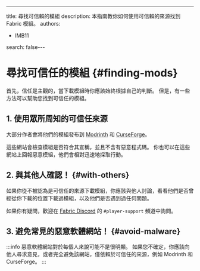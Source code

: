 ---
title: 尋找可信賴的模組
description: 本指南教你如何使用可信賴的來源找到 Fabric 模組。
authors:
  - IMB11

search: false---

# 尋找可信任的模組 {#finding-mods}

首先，信任是主觀的，當下載模組時你應該始終根據自己的判斷。 但是，有一些方法可以幫助您找到可信任的模組。

## 1. 使用眾所周知的可信任來源

大部分作者會將他們的模組發布到 [Modrinth](https://modrinth.com/mods?g=categories:%27fabric%27) 和 [CurseForge](https://www.curseforge.com/minecraft/search?class=mc-mods\&gameVersionTypeId=4)。

這些網站會檢查模組是否符合其宣稱，並且不含有惡意程式碼。 你也可以在這些網站上回報惡意模組，他們會相對迅速地採取行動。

## 2. 與其他人確認！ {#with-others}

如果你從不被認為是可信任的來源下載模組，你應該與他人討論，看看他們是否曾經從你下載的位置下載過模組，以及他們是否遇到過任何問題。

如果你有疑問，歡迎在 [Fabric Discord](https://discord.gg/v6v4pMv) 的 `#player-support` 頻道中詢問。

## 3. 避免常見的惡意軟體網站！ {#avoid-malware}

:::info
惡意軟體網站對於每個人來說可能不是很明顯。 如果您不確定，你應該向他人尋求意見，或者完全避免該網站，僅依賴於可信任的來源，例如 Modrinth 和 CurseForge。
:::

有許多聲稱提供 Minecraft 模組的網站，實際上只是惡意軟體網站。 你應該盡量避免這些網站。

你可以使用防病毒軟體和像 [Windows Defender](https://www.microsoft.com/zh-tw/windows/comprehensive-security) 或 [VirusTotal](https://www.virustotal.com/) 這樣的網站來檢查下載的模組。 但是，不要完全依賴這些方法，因為有時候它們可能不準確。

同樣地，如果你有疑問，歡迎在 [Fabric Discord](https://discord.gg/v6v4pMv) 的 `#player-support` 頻道中尋求意見。
